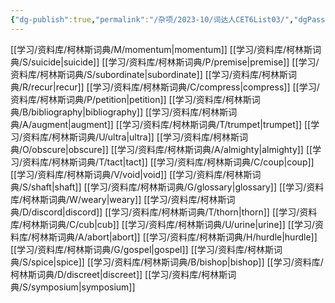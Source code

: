 ```yaml
---
{"dg-publish":true,"permalink":"/杂项/2023-10/词达人CET6List03/","dgPassFrontmatter":true}
---
```


[[学习/资料库/柯林斯词典/M/momentum\|momentum]]
[[学习/资料库/柯林斯词典/S/suicide\|suicide]]
[[学习/资料库/柯林斯词典/P/premise\|premise]]
[[学习/资料库/柯林斯词典/S/subordinate\|subordinate]]
[[学习/资料库/柯林斯词典/R/recur\|recur]]
[[学习/资料库/柯林斯词典/C/compress\|compress]]
[[学习/资料库/柯林斯词典/P/petition\|petition]]
[[学习/资料库/柯林斯词典/B/bibliography\|bibliography]]
[[学习/资料库/柯林斯词典/A/augment\|augment]]
[[学习/资料库/柯林斯词典/T/trumpet\|trumpet]]
[[学习/资料库/柯林斯词典/U/ultra\|ultra]]
[[学习/资料库/柯林斯词典/O/obscure\|obscure]]
[[学习/资料库/柯林斯词典/A/almighty\|almighty]]
[[学习/资料库/柯林斯词典/T/tact\|tact]]
[[学习/资料库/柯林斯词典/C/coup\|coup]]
[[学习/资料库/柯林斯词典/V/void\|void]]
[[学习/资料库/柯林斯词典/S/shaft\|shaft]]
[[学习/资料库/柯林斯词典/G/glossary\|glossary]]
[[学习/资料库/柯林斯词典/W/weary\|weary]]
[[学习/资料库/柯林斯词典/D/discord\|discord]]
[[学习/资料库/柯林斯词典/T/thorn\|thorn]]
[[学习/资料库/柯林斯词典/C/cub\|cub]]
[[学习/资料库/柯林斯词典/U/urine\|urine]]
[[学习/资料库/柯林斯词典/A/abort\|abort]]
[[学习/资料库/柯林斯词典/H/hurdle\|hurdle]]
[[学习/资料库/柯林斯词典/G/gospel\|gospel]]
[[学习/资料库/柯林斯词典/S/spice\|spice]]
[[学习/资料库/柯林斯词典/B/bishop\|bishop]]
[[学习/资料库/柯林斯词典/D/discreet\|discreet]]
[[学习/资料库/柯林斯词典/S/symposium\|symposium]]